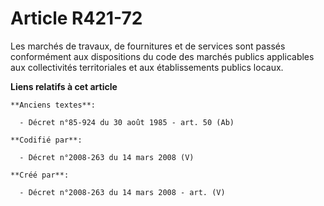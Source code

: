 # Article R421-72

Les marchés de travaux, de fournitures et de services sont passés conformément aux dispositions du code des marchés publics
applicables aux collectivités territoriales et aux établissements publics locaux.

**Liens relatifs à cet article**

	**Anciens textes**:

	  - Décret n°85-924 du 30 août 1985 - art. 50 (Ab)

	**Codifié par**:

	  - Décret n°2008-263 du 14 mars 2008 (V)

	**Créé par**:

	  - Décret n°2008-263 du 14 mars 2008 - art. (V)
